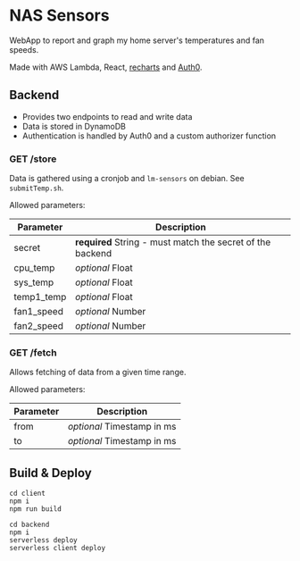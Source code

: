 # NAS Sensors
WebApp to report and graph my home server's temperatures and fan speeds.

Made with AWS Lambda, React, [recharts](https://recharts.org) and [Auth0](http://auth0.com/). 

## Backend
* Provides two endpoints to read and write data
* Data is stored in DynamoDB
* Authentication is handled by Auth0 and a custom authorizer function

### GET /store
Data is gathered using a cronjob and `lm-sensors` on debian. See `submitTemp.sh`.

Allowed parameters:

|Parameter|Description|
|-----|----|
|secret|**required** String - must match the secret of the backend|
|cpu_temp|_optional_ Float|
|sys_temp|_optional_ Float|
|temp1_temp|_optional_ Float|
|fan1_speed|_optional_ Number|
|fan2_speed|_optional_ Number|


### GET /fetch
Allows fetching of data from a given time range.

Allowed parameters:

|Parameter|Description|
|-----|----|
|from|_optional_ Timestamp in ms|
|to|_optional_ Timestamp in ms|


## Build & Deploy

```
cd client
npm i
npm run build

cd backend
npm i
serverless deploy
serverless client deploy
```